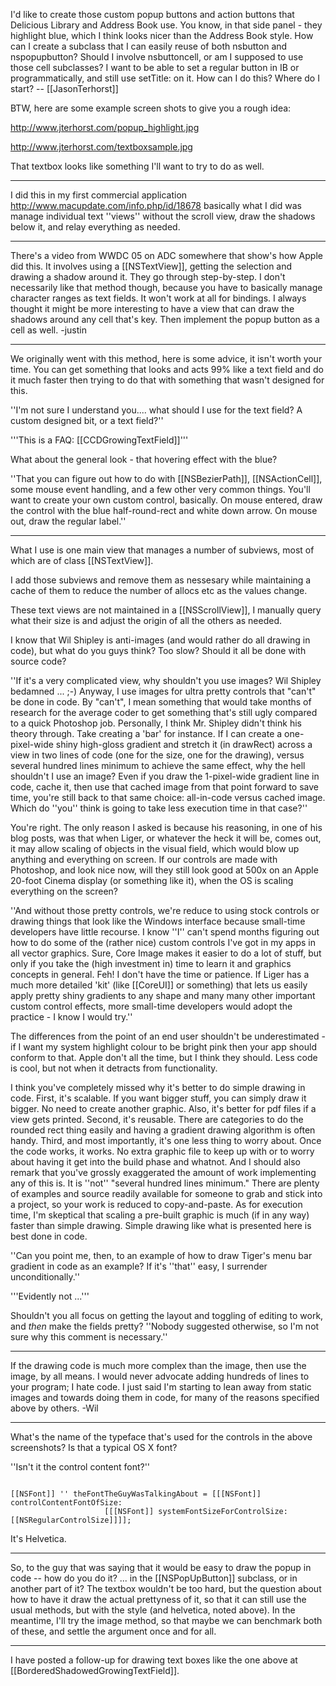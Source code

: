 I'd like to create those custom popup buttons and action buttons that Delicious Library and Address Book use. You know, in that side panel - they highlight blue, which I think looks nicer than the Address Book style. How can I create a subclass that I can easily reuse of both nsbutton and nspopupbutton? Should I involve nsbuttoncell, or am I supposed to use those cell subclasses? I want to be able to set a regular button in IB or programmatically, and still use setTitle: on it. How can I do this? Where do I start? -- [[JasonTerhorst]]

BTW, here are some example screen shots to give you a rough idea:

http://www.jterhorst.com/popup_highlight.jpg

http://www.jterhorst.com/textboxsample.jpg

That textbox looks like something I'll want to try to do as well.

----

I did this in my first commercial application http://www.macupdate.com/info.php/id/18678 basically what I did was manage individual text ''views'' without the scroll view, draw the shadows below it, and relay everything as needed.

----

There's a video from WWDC 05 on ADC somewhere that show's how Apple did this. It involves using a [[NSTextView]], getting the selection and drawing a shadow around it. They go through step-by-step. I don't necessarily like that method though, because you have to basically manage character ranges as text fields. It won't work at all for bindings. I always thought it might be more interesting to have a view that can draw the shadows around any cell that's key. Then implement the popup button as a cell as well. -justin

----

We originally went with this method, here is some advice, it isn't worth your time. You can get something that looks and acts 99% like a text field and do it much faster then trying to do that with something that wasn't designed for this.

''I'm not sure I understand you.... what should I use for the text field? A custom designed bit, or a text field?''

'''This is a FAQ: [[CCDGrowingTextField]]'''

What about the general look - that hovering effect with the blue?

''That you can figure out how to do with [[NSBezierPath]], [[NSActionCell]], some mouse event handling, and a few other very common things. You'll want to create your own custom control, basically. On mouse entered, draw the control with the blue half-round-rect and white down arrow. On mouse out, draw the regular label.''

----

What I use is one main view that manages a number of subviews, most of which are of class [[NSTextView]].

I add those subviews and remove them as nessesary while maintaining a cache of them to reduce the number of allocs etc as the values change.

These text views are not maintained in a [[NSScrollView]], I manually query what their size is and adjust the origin of all the others as needed.

I know that Wil Shipley is anti-images (and would rather do all drawing in code), but what do you guys think? Too slow? Should it all be done with source code?

''If it's a very complicated view, why shouldn't you use images? Wil Shipley bedamned ... ;-) Anyway, I use images for ultra pretty controls that "can't" be done in code. By "can't", I mean something that would take months of research for the average coder to get something that's still ugly compared to a quick Photoshop job. Personally, I think Mr. Shipley didn't think his theory through. Take creating a 'bar' for instance. If I can create a one-pixel-wide shiny high-gloss gradient and stretch it (in drawRect) across a view in two lines of code (one for the size, one for the drawing), versus several hundred lines minimum to achieve the same effect, why the hell shouldn't I use an image? Even if you draw the 1-pixel-wide gradient line in code, cache it, then use that cached image from that point forward to save time, you're still back to that same choice: all-in-code versus cached image. Which do ''you'' think is going to take less execution time in that case?''

You're right. The only reason I asked is because his reasoning, in one of his blog posts, was that when Liger, or whatever the heck it will be, comes out, it may allow scaling of objects in the visual field, which would blow up anything and everything on screen. If our controls are made with Photoshop, and look nice now, will they still look good at 500x on an Apple 20-foot Cinema display (or something like it), when the OS is scaling everything on the screen?

''And without those pretty controls, we're reduce to using stock controls or drawing things that look like the Windows interface because small-time developers have little recourse. I know ''I'' can't spend months figuring out how to do some of the (rather nice) custom controls I've got in my apps in all vector graphics. Sure, Core Image makes it easier to do a lot of stuff, but only if you take the (high investment in) time to learn it and graphics concepts in general. Feh! I don't have the time or patience. If Liger has a much more detailed 'kit' (like [[CoreUI]] or something) that lets us easily apply pretty shiny gradients to any shape and many many other important custom control effects, more small-time developers would adopt the practice - I know I would try.''

The differences from the point of an end user shouldn't be underestimated - if I want my system highlight colour to be bright pink then your app should conform to that. Apple don't all the time, but I think they should. Less code is cool, but not when it detracts from functionality.

I think you've completely missed why it's better to do simple drawing in code.  First, it's scalable.  If you want bigger stuff, you can simply draw it bigger.  No need to create another graphic.  Also, it's better for pdf files if a view gets printed.  Second, it's reusable.  There are categories to do the rounded rect thing easily and having a gradient drawing algorithm is often handy.  Third, and most importantly, it's one less thing to worry about.  Once the code works, it works.  No extra graphic file to keep up with or to worry about having it get into the build phase and whatnot.  And I should also remark that you've grossly exaggerated the amount of work implementing any of this is.  It is ''not'' "several hundred lines minimum."  There are plenty of examples and source readily available for someone to grab and stick into a project, so your work is reduced to copy-and-paste.  As for execution time, I'm skeptical that scaling a pre-built graphic is much (if in any way) faster than simple drawing.  Simple drawing like what is presented here is best done in code.

''Can you point me, then, to an example of how to draw Tiger's menu bar gradient in code as an example? If it's ''that'' easy, I surrender unconditionally.''

'''Evidently not ...'''


Shouldn't you all focus on getting the layout and toggling of editing to work, and _then_ make the fields pretty?  ''Nobody suggested otherwise, so I'm not sure why this comment is necessary.''

----

If the drawing code is much more complex than the image, then use the image, by all means. I would never advocate adding hundreds of lines to your program; I hate code. I just said I'm starting to lean away from static images and towards doing them in code, for many of the reasons specified above by others. -Wil

----

What's the name of the typeface that's used for the controls in the above screenshots? Is that a typical OS X font?

''Isn't it the control content font?''

<code>
[[NSFont]] '' theFontTheGuyWasTalkingAbout = [[[NSFont]] controlContentFontOfSize:
                     [[[NSFont]] systemFontSizeForControlSize:[[NSRegularControlSize]]]];
</code>

It's Helvetica.

----

So, to the guy that was saying that it would be easy to draw the popup in code -- how do you do it? ... in the [[NSPopUpButton]] subclass, or in another part of it? The textbox wouldn't be too hard, but the question about how to have it draw the actual prettyness of it, so that it can still use the usual methods, but with the style (and helvetica, noted above). In the meantime, I'll try the image method, so that maybe we can benchmark both of these, and settle the argument once and for all.

----

I have posted a follow-up for drawing text boxes like the one above at [[BorderedShadowedGrowingTextField]].